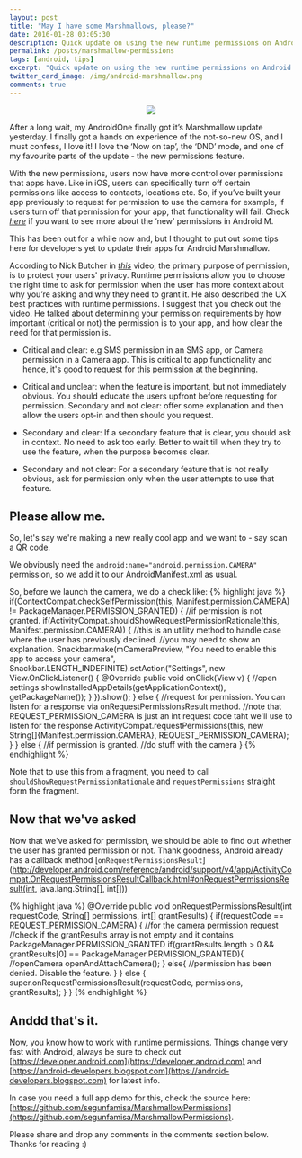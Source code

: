 ```yaml
---
layout: post
title: "May I have some Marshmallows, please?"
date: 2016-01-28 03:05:30
description: Quick update on using the new runtime permissions on Android 6.0 (Marshmallow)
permalink: /posts/marshmallow-permissions
tags: [android, tips]
excerpt: "Quick update on using the new runtime permissions on Android 6.0 (Marshmallow)"
twitter_card_image: /img/android-marshmallow.png
comments: true
---
```


<p align="center">
	<img src="/img/android–marshmallow.png">
</p>

After a long wait, my AndroidOne finally got it’s Marshmallow update yesterday.
I finally got a hands on experience of the not-so-new OS, and I must confess,
I love it! I love the ‘Now on tap’, the ‘DND’ mode, and one of my favourite parts
of the update - the new permissions feature.

With the new permissions, users now have more control over permissions that apps have.
Like in iOS, users can specifically turn off certain permissions like access to contacts,
locations etc. So, if you’ve built your app previously to request for permission
to use the camera for example, if users turn off that permission for your app,
that functionality will fail. Check [*here*](https://www.google.com/design/spec/patterns/permissions.html)
 if you want to see more about the ‘new’ permissions in Android M.

This has been out for a while now and, but I thought to put out some tips here for
 developers yet to update their apps for Android Marshmallow.

 According to Nick Butcher in [*this*](https://www.youtube.com/watch?v=iZqDdvhTZj0)
 video, the primary purpose of permission, is to protect your users' privacy.
 Runtime permissions allow you to choose the right time to ask for permission when
  the user has more context about why you’re asking and why they need to grant it.
He also described the UX best practices with runtime permissions. I suggest that
 you check out the video. He talked about determining your permission requirements by
 how important (critical or not) the permission is to your app, and how clear the
need for that permission is.

- Critical and clear: e.g SMS permission in an SMS app, or Camera permission in a Camera app.
This is critical to app functionality and hence, it's good to request for this permission at the beginning.

- Critical and unclear: when the feature is important, but not immediately obvious.
You should educate the users upfront before requesting for permission. Secondary and
not clear: offer some explanation and then allow the users opt-in and then should you request.

- Secondary and clear: If a secondary feature that is clear, you should ask in context.
No need to ask too early. Better to wait till when they try to use the feature,
when the purpose becomes clear.

- Secondary and not clear: For a secondary feature that is not really obvious,
ask for permission only when the user attempts to use that feature.


## Please allow me.
So, let's say we're making a new really cool app and we want to - say scan a QR code.


We obviously need the `android:name="android.permission.CAMERA"` permission, so
we add it to our AndroidManifest.xml as usual.

So, before we launch the camera, we do a check like:
    {% highlight java %}
    if(ContextCompat.checkSelfPermission(this, Manifest.permission.CAMERA)
            != PackageManager.PERMISSION_GRANTED) {
        //if permission is not granted.
        if(ActivityCompat.shouldShowRequestPermissionRationale(this, Manifest.permission.CAMERA)) {
            //this is an utility method to handle case where the user has previously declined.
            //you may need to show an explanation.
            Snackbar.make(mCameraPreview, "You need to enable this app to access your camera",
                    Snackbar.LENGTH_INDEFINITE).setAction("Settings", new View.OnClickListener() {
                @Override
                public void onClick(View v) {
                    //open settings
                    showInstalledAppDetails(getApplicationContext(), getPackageName());
                }
            }).show();
        } else {
            //request for permission. You can listen for a response via onRequestPermissionsResult method.
            //note that REQUEST_PERMISSION_CAMERA is just an int request code taht we'll use to listen for the response
            ActivityCompat.requestPermissions(this, new String[]{Manifest.permission.CAMERA}, REQUEST_PERMISSION_CAMERA);
        }
    } else {
        //if permission is granted.
        //do stuff with the camera
    }
    {% endhighlight %}

Note that to use this from a fragment, you need to call `shouldShowRequestPermissionRationale` and `requestPermissions`
straight form the fragment.

## Now that we've asked
Now that we've asked for permission, we should be able to find out whether the
user has granted permission or not. Thank goodness, Android already has a callback method [`onRequestPermissionsResult`](http://developer.android.com/reference/android/support/v4/app/ActivityCompat.OnRequestPermissionsResultCallback.html#onRequestPermissionsResult(int, java.lang.String[], int[]))

{% highlight java %}
  @Override
  public void onRequestPermissionsResult(int requestCode, String[] permissions, int[] grantResults) {
      if(requestCode == REQUEST_PERMISSION_CAMERA) {
          //for the camera permission request
          //check if the grantResults array is not empty and it contains PackageManager.PERMISSION_GRANTED
          if(grantResults.length > 0 && grantResults[0] == PackageManager.PERMISSION_GRANTED){
              //openCamera
              openAndAttachCamera();
          } else{
              //permission has been denied. Disable the feature.
          }
      } else {
          super.onRequestPermissionsResult(requestCode, permissions, grantResults);
      }
  }
{% endhighlight %}

## Anddd that's it.
Now, you know how to work with runtime permissions.
Things change very fast with Android, always be sure to check out [https://developer.android.com](https://developer.android.com) and [https://android-developers.blogspot.com](https://android-developers.blogspot.com) for latest info.

In case you need a full app demo for this, check the source here: [https://github.com/segunfamisa/MarshmallowPermissions](https://github.com/segunfamisa/MarshmallowPermissions).

Please share and drop any comments in the comments section below.
Thanks for reading :)
